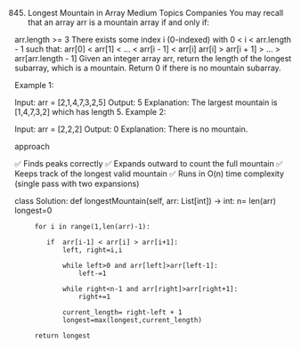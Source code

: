 845. Longest Mountain in Array
Medium
Topics
Companies
You may recall that an array arr is a mountain array if and only if:

arr.length >= 3
There exists some index i (0-indexed) with 0 < i < arr.length - 1 such that:
arr[0] < arr[1] < ... < arr[i - 1] < arr[i]
arr[i] > arr[i + 1] > ... > arr[arr.length - 1]
Given an integer array arr, return the length of the longest subarray, which is a mountain. Return 0 if there is no mountain subarray.

 

Example 1:

Input: arr = [2,1,4,7,3,2,5]
Output: 5
Explanation: The largest mountain is [1,4,7,3,2] which has length 5.
Example 2:

Input: arr = [2,2,2]
Output: 0
Explanation: There is no mountain.



approach

✅ Finds peaks correctly
✅ Expands outward to count the full mountain
✅ Keeps track of the longest valid mountain
✅ Runs in O(n) time complexity (single pass with two expansions)


class Solution:
    def longestMountain(self, arr: List[int]) -> int:
         n= len(arr)
         longest=0

         for i in range(1,len(arr)-1):

            if  arr[i-1] < arr[i] > arr[i+1]:
                left, right=i,i

                while left>0 and arr[left]>arr[left-1]:
                    left-=1

                while right<n-1 and arr[right]>arr[right+1]:
                    right+=1

                current_length= right-left + 1
                longest=max(longest,current_length)    

         return longest          

